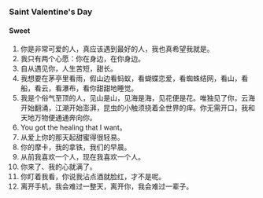 ### Saint Valentine's Day

#### Sweet 

1. 你是非常可爱的人，真应该遇到最好的人，我也真希望我就是。
2. 我只有两个心愿：你在身边，在你身边。
3. 自从遇见你，人生苦短，甜长。
4. 我想要在茅亭里看雨，假山边看蚂蚁，看蝴蝶恋爱，看蜘蛛结网，看山，看船，看云，看瀑布，看你甜甜地睡觉。
5. 我是个俗气至顶的人，见山是山，见海是海，见花便是花。唯独见了你，云海开始翻涌，江潮开始澎湃，昆虫的小触须挠着全世界的痒。你无需开口，我和天地万物便通通奔向你。
6. You got the healing that I want。
7. 从爱上你的那天起甜蜜得很轻易。
8. 你的摩卡，我的拿铁，我们的早晨。
9. 从前我喜欢一个人，现在我喜欢一个人。
10. 你来了、我的心就满了。
11. 你盯着我看，你说我沾点酒就脸红，才不是呢。
12. 离开手机，我会难过一整天，离开你，我会难过一辈子。